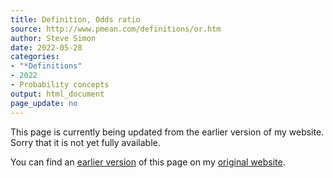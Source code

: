 ```yaml
---
title: Definition, Odds ratio
source: http://www.pmean.com/definitions/or.htm
author: Steve Simon
date: 2022-05-28
categories:
- "*Definitions"
- 2022
- Probability concepts
output: html_document
page_update: no
---
```


This page is currently being updated from the earlier version of my website. Sorry that it is not yet fully available.

<!---More--->


You can find an [earlier version][sim3] of this page on my [original website][sim2].

[sim3]: http://www.pmean.com/definitions/or.htm
[sim2]: http://www.pmean.com/original_site.html
